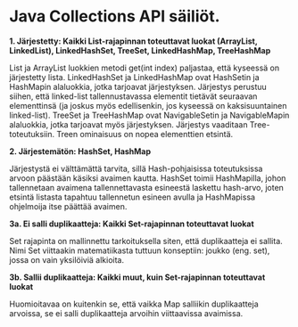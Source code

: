 # Java Collections API säiliöt.

**1. Järjestetty: Kaikki List-rajapinnan toteuttavat luokat (ArrayList, LinkedList), LinkedHashSet, TreeSet, LinkedHashMap, TreeHashMap**

List ja ArrayList luokkien metodi get(int index) paljastaa, että kyseessä on järjestetty lista. LinkedHashSet ja LinkedHashMap ovat HashSetin ja HashMapin alaluokkia, jotka tarjoavat järjestyksen. Järjestys perustuu siihen, että linked-list tallennustavassa elementit tietävät seuraavan elementtinsä (ja joskus myös edellisenkin, jos kyseessä on kaksisuuntainen linked-list). TreeSet ja TreeHashMap ovat NavigableSetin ja NavigableMapin alaluokkia, jotka tarjoavat myös järjestyksen. Järjestys vaaditaan Tree-toteutuksiin. Treen ominaisuus on nopea elementtien etsintä.

**2. Järjestemätön: HashSet, HashMap**

Järjestystä ei välttämättä tarvita, sillä Hash-pohjaisissa toteutuksissa arvoon päästään käsiksi avaimen kautta. HashSet toimii HashMapilla, johon tallennetaan avaimena tallennettavasta esineestä laskettu hash-arvo, joten etsintä listasta tapahtuu tallennetun esineen avulla ja HashMapissa ohjelmoija itse päättää avaimen.

**3a. Ei salli duplikaatteja: Kaikki Set-rajapinnan toteuttavat luokat**

Set rajapinta on mallinnettu tarkoituksella siten, että duplikaatteja ei sallita. Nimi Set viittaakin matematiikasta tuttuun konseptiin: joukko (eng. set), jossa on vain yksilöiviä alkioita.

**3b. Sallii duplikaatteja: Kaikki muut, kuin Set-rajapinnan toteuttavat luokat**

Huomioitavaa on kuitenkin se, että vaikka Map salliikin duplikaatteja arvoissa, se ei salli duplikaatteja arvoihin viittaavissa avaimissa.
